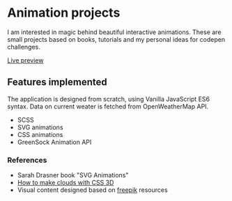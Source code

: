 # Animation projects
I am interested in magic behind beautiful interactive animations. These are small projects based on books, tutorials and my personal ideas for codepen challenges.

[Live preview](https://usjulija.github.io/SVGAnimations/)

## Features implemented
The application is designed from scratch, using Vanilla JavaScript ES6 syntax. Data on current weater is fetched from OpenWeatherMap API.
- SCSS
- SVG animations
- CSS animations
- GreenSock Animation API

### References
- Sarah Drasner book "SVG Animations"
- [How to make clouds with CSS 3D](https://www.clicktorelease.com/blog/how-to-make-clouds-with-css-3d/)
- Visual content designed based on [freepik](https://freepik.com) resources
